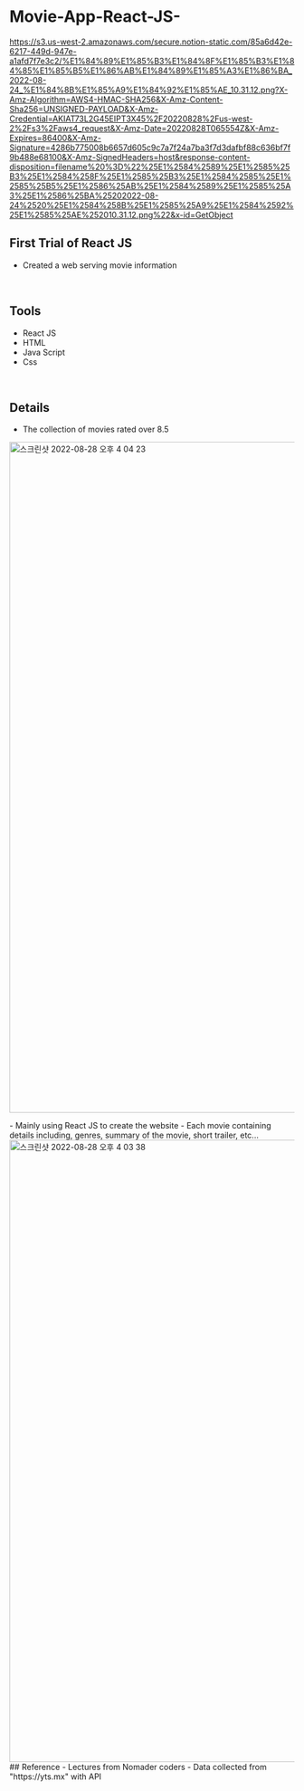 # Movie-App-React-JS-
https://s3.us-west-2.amazonaws.com/secure.notion-static.com/85a6d42e-6217-449d-947e-a1afd7f7e3c2/%E1%84%89%E1%85%B3%E1%84%8F%E1%85%B3%E1%84%85%E1%85%B5%E1%86%AB%E1%84%89%E1%85%A3%E1%86%BA_2022-08-24_%E1%84%8B%E1%85%A9%E1%84%92%E1%85%AE_10.31.12.png?X-Amz-Algorithm=AWS4-HMAC-SHA256&X-Amz-Content-Sha256=UNSIGNED-PAYLOAD&X-Amz-Credential=AKIAT73L2G45EIPT3X45%2F20220828%2Fus-west-2%2Fs3%2Faws4_request&X-Amz-Date=20220828T065554Z&X-Amz-Expires=86400&X-Amz-Signature=4286b775008b6657d605c9c7a7f24a7ba3f7d3dafbf88c636bf7f9b488e68100&X-Amz-SignedHeaders=host&response-content-disposition=filename%20%3D%22%25E1%2584%2589%25E1%2585%25B3%25E1%2584%258F%25E1%2585%25B3%25E1%2584%2585%25E1%2585%25B5%25E1%2586%25AB%25E1%2584%2589%25E1%2585%25A3%25E1%2586%25BA%25202022-08-24%2520%25E1%2584%258B%25E1%2585%25A9%25E1%2584%2592%25E1%2585%25AE%252010.31.12.png%22&x-id=GetObject

## First Trial of React JS
- Created a web serving movie information
<br />

## Tools
- React JS
- HTML
- Java Script
- Css
<br />

## Details
- The collection of movies rated over 8.5
<img width="1186" alt="스크린샷 2022-08-28 오후 4 04 23" src="https://user-images.githubusercontent.com/97433988/187061905-d6cb6f72-ccae-4a32-a126-a3fa3787bc51.png">
<p></p>
- Mainly using React JS to create the website
- Each movie containing details including, genres, summary of the movie, short trailer, etc...
<img width="1100" alt="스크린샷 2022-08-28 오후 4 03 38" src="https://user-images.githubusercontent.com/97433988/187061880-bc48a38f-bed6-4b53-a27c-05f91ab66c95.png">


<br />
## Reference
- Lectures from Nomader coders
- Data collected from "https://yts.mx" with API
